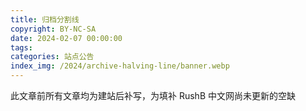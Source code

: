 ```yaml
---
title: 归档分割线
copyright: BY-NC-SA
date: 2024-02-07 00:00:00
tags:
categories: 站点公告
index_img: /2024/archive-halving-line/banner.webp
---
```


此文章前所有文章均为建站后补写，为填补 RushB 中文网尚未更新的空缺
